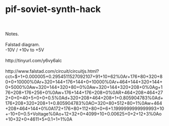 # pif-soviet-synth-hack
<br>
<br>
Notes.
<br><br>
Falstad diagram.<br>
-10V / +10v to +5V<br>
<br>
http://tinyurl.com/y6vy6alc
<br><br>
http://www.falstad.com/circuit/circuitjs.html?cct=$+1+0.000005+0.2954511527092107+91+10+62%0Ar+176+80+320+80+0+10000%0Ar+320+144+176+144+0+10000%0Ar+464+144+320+144+0+5000%0Aw+320+144+320+80+0%0Aw+320+144+320+208+0%0Ag+176+208+176+256+0%0Aw+176+144+176+208+0%0AR+464+208+464+272+0+0+40+5+0+0+0.5%0Ad+320+208+464+208+1+0.805904783%0Ad+176+208+320+208+1+0.805904783%0AO+320+80+512+80+1%0Aw+464+208+464+144+0%0A172+176+80+112+80+0+6+1.1999999999999993+10+-10+0+0.5+Voltage%0Ao+12+32+0+4099+10+0.00625+0+2+12+3%0Ao+10+32+0+4611+5+0.1+1+1%0A
<br>
